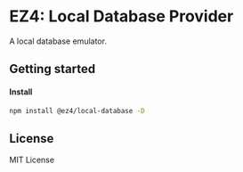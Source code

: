 # EZ4: Local Database Provider

A local database emulator.

## Getting started

#### Install

```sh
npm install @ez4/local-database -D
```

## License

MIT License
